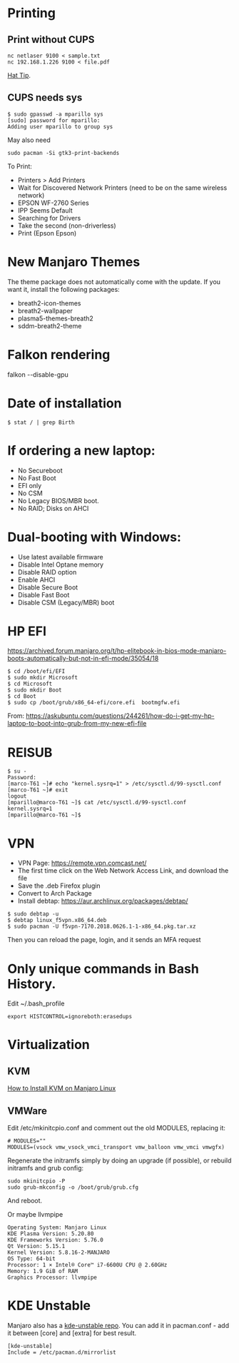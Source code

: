 # Printing

## Print without CUPS

```
nc netlaser 9100 < sample.txt
nc 192.168.1.226 9100 < file.pdf

```
[Hat Tip](https://retrohacker.substack.com/p/bye-cups-printing-with-netcat).

## CUPS needs sys
```
$ sudo gpasswd -a mparillo sys
[sudo] password for mparillo: 
Adding user mparillo to group sys
```
May also need
```
sudo pacman -Si gtk3-print-backends
```
To Print:

 * Printers > Add Printers
 * Wait for Discovered Network Printers (need to be on the same wireless network)
 * EPSON WF-2760 Series
 * IPP Seems Default
 * Searching for Drivers
 * Take the second (non-driverless)
 * Print (Epson Epson)

# New Manjaro Themes
The theme package does not automatically come with the update. If you want it, install the following packages:

 * breath2-icon-themes
 * breath2-wallpaper
 * plasma5-themes-breath2
 * sddm-breath2-theme

# Falkon rendering

falkon --disable-gpu

# Date of installation
```
$ stat / | grep Birth
```

# If ordering a new laptop:
 * No Secureboot
 * No Fast Boot
 * EFI only
 * No CSM
 * No Legacy BIOS/MBR boot.
 * No RAID; Disks on AHCI

# Dual-booting with Windows:
 * Use latest available firmware
 * Disable Intel Optane memory
 * Disable RAID option
 * Enable AHCI
 * Disable Secure Boot
 * Disable Fast Boot
 * Disable CSM (Legacy/MBR) boot

# HP EFI
https://archived.forum.manjaro.org/t/hp-elitebook-in-bios-mode-manjaro-boots-automatically-but-not-in-efi-mode/35054/18
```
$ cd /boot/efi/EFI
$ sudo mkdir Microsoft
$ cd Microsoft
$ sudo mkdir Boot
$ cd Boot
$ sudo cp /boot/grub/x86_64-efi/core.efi  bootmgfw.efi
```
From: https://askubuntu.com/questions/244261/how-do-i-get-my-hp-laptop-to-boot-into-grub-from-my-new-efi-file

# REISUB
```
$ su -
Password: 
[marco-T61 ~]# echo "kernel.sysrq=1" > /etc/sysctl.d/99-sysctl.conf
[marco-T61 ~]# exit
logout
[mparillo@marco-T61 ~]$ cat /etc/sysctl.d/99-sysctl.conf
kernel.sysrq=1
[mparillo@marco-T61 ~]$ 
```


# VPN
 * VPN Page: https://remote.vpn.comcast.net/
 * The first time click on the Web Network Access Link, and download the file 
 * Save the .deb Firefox plugin
 * Convert to Arch Package
 * Install debtap: https://aur.archlinux.org/packages/debtap/
```
$ sudo debtap -u
$ debtap linux_f5vpn.x86_64.deb
$ sudo pacman -U f5vpn-7170.2018.0626.1-1-x86_64.pkg.tar.xz
```
Then you can reload the page, login, and it sends an MFA request

# Only unique commands in Bash History.

Edit ~/.bash_profile
```
export HISTCONTROL=ignoreboth:erasedups
```

# Virtualization

## KVM

[How to Install KVM on Manjaro Linux](https://manjaro.site/how-to-install-kvm-on-manjaro-linux/)

## VMWare

Edit /etc/mkinitcpio.conf and comment out the old MODULES, replacing it:
```
# MODULES=""
MODULES=(vsock vmw_vsock_vmci_transport vmw_balloon vmw_vmci vmwgfx)
```
Regenerate the initramfs simply by doing an upgrade (if possible), or rebuild initramfs and grub config:
```
sudo mkinitcpio -P
sudo grub-mkconfig -o /boot/grub/grub.cfg
```
And reboot.

Or maybe llvmpipe

```
Operating System: Manjaro Linux
KDE Plasma Version: 5.20.80
KDE Frameworks Version: 5.76.0
Qt Version: 5.15.1
Kernel Version: 5.8.16-2-MANJARO
OS Type: 64-bit
Processor: 1 × Intel® Core™ i7-6600U CPU @ 2.60GHz
Memory: 1.9 GiB of RAM
Graphics Processor: llvmpipe
```

# KDE Unstable

Manjaro also has a [kde-unstable repo](https://forum.manjaro.org/t/how-can-i-get-kde-unstable-repository-on-manjaro/79319/4). You can add it in pacman.conf - add it between [core] and [extra] for best result.

```
[kde-unstable]
Include = /etc/pacman.d/mirrorlist
```
